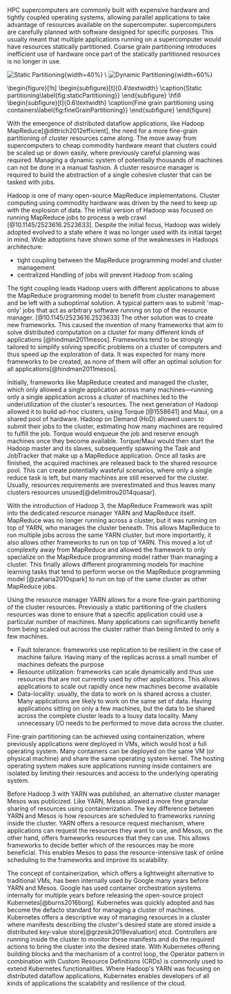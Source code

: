 HPC supercomputers are commonly built with expensive hardware and tightly coupled operating systems, allowing parallel applications to take advantage of resources available on the supercomputer. supercomputers are carefully planned with software designed for specific purposes. This usually meant that multiple applications running on a supercomputer would have resources statically partitioned. Coarse grain partitioning introduces inefficient use of hardware once part of the statically partitioned resources is no longer in use.

![Static Partitioning](graphics/static_partitioning.png){width=40%} \ ![Dynamic Partitioning](graphics/dynamic_partitioning.png){width=60%}

\begin{figure}[!h]
\begin{subfigure}[t]{0.4\textwidth}
\caption{Static partitioning\label{fig:staticPartitioning}}
\end{subfigure}
\hfill
\begin{subfigure}[t]{0.6\textwidth}
\caption{Fine grain partitioning using containers\label{fig:fineGrainPartitioning}}
\end{subfigure}
\end{figure}


With the emergence of distributed dataflow applications, like Hadoop MapReduce[@dittrich2012efficient], the need for a more fine-grain partitioning of cluster resources came along. The move away from supercomputers to cheap commodity hardware meant that clusters could be scaled up or down easily, where previously careful planning was required. Managing a dynamic system of potentially thousands of machines can not be done in a manual fashion. A cluster resource manager is required to build the abstraction of a single cohesive cluster that can be tasked with jobs.

Hadoop is one of many open-source MapReduce implementations. Cluster computing using commodity hardware was driven by the need to keep up with the explosion of data.
The initial version of Hadoop was focused on running MapReduce jobs to process a web crawl [@10.1145/2523616.2523633]. Despite the initial focus, Hadoop was widely adopted evolved to a state where it was no longer used with its initial target in mind. Wide adoptions have shown some of the weaknesses in Hadoops architecture:
- tight coupling between the MapReduce programming model and cluster management
- centralized Handling of jobs will prevent Hadoop from scaling



The tight coupling leads Hadoop users with different applications to abuse the MapReduce programming model to benefit from cluster management and be left with a suboptimal solution. A typical pattern was to submit 'map-only' jobs that act as arbitrary software running on top of the resource manager. [@10.1145/2523616.2523633]
The other solution was to create new frameworks. This caused the invention of many frameworks that aim to solve distributed computation on a cluster for many different kinds of applications [@hindman2011mesos].
Frameworks tend to be strongly tailored to simplify solving specific problems on a cluster of computers and thus speed up the exploration of data. It was expected for many more frameworks to be created, as none of them will offer an optimal solution for all applications[@hindman2011mesos].

Initially, frameworks like MapReduce created and managed the cluster, which only allowed a single application across many machines—running only a single application across a cluster of machines led to the underutilization of the cluster's resources. The next generation of Hadoop allowed it to build ad-hoc clusters, using Torque [@1558641] and Maui, on a shared pool of hardware. Hadoop on Demand (HoD) allowed users to submit their jobs to the cluster, estimating how many machines are required to fulfill the job. Torque would enqueue the job and reserve enough machines once they become available. Torque/Maui would then start the Hadoop master and its slaves, subsequently spawning the Task and JobTracker that make up a MapReduce application. Once all tasks are finished, the acquired machines are released back to the shared resource pool.
This can create potentially wasteful scenarios, where only a single reduce task is left, but many machines are still reserved for the cluster. Usually, resources requirements are overestimated and thus leaves many clusters resources unused[@delimitrou2014quasar].

With the introduction of Hadoop 3, the MapReduce Framework was split into the dedicated resource manager YARN and MapReduce itself. MapReduce was no longer running across a cluster, but it was running on top of YARN, who manages the cluster beneath. This allows MapReduce to run multiple jobs across the same YARN cluster, but more importantly, it also allows other frameworks to run on top of YARN. This moved a lot of complexity away from MapReduce and allowed the framework to only specialize on the MapReduce programming model rather than managing a cluster. This finally allows different programming models for machine learning tasks that tend to perform worse on the MapReduce programming model [@zaharia2010spark] to run on top of the same cluster as other MapReduce jobs.

Using the resource manager YARN allows for a more fine-grain partitioning of the cluster resources. Previously a static partitioning of the clusters resources was done to ensure that a specific application could use a particular number of machines. Many applications can significantly benefit from being scaled out across the cluster rather than being limited to only a few machines.
 - Fault tolerance: frameworks use replication to be resilient in the case of machine failure. Having many of the replicas across a small number of machines defeats the purpose
 - Resource utilization: frameworks can scale dynamically and thus use resources that are not currently used by other applications. This allows applications to scale out rapidly once new machines become available
 - Data-locality: usually, the data to work on is shared across a cluster. Many applications are likely to work on the same set of data. Having applications sitting on only a few machines, but the data to be shared across the complete cluster leads to a lousy data locality. Many unnecessary I/O needs to be performed to move data across the cluster.

Fine-grain partitioning can be achieved using containerization, where previously applications were deployed in VMs, which would host a full operating system. Many containers can be deployed on the same VM (or physical machine) and share the same operating system kernel. The hosting operating system makes sure applications running inside containers are isolated by limiting their resources and access to the underlying operating system.

Before Hadoop 3 with YARN was published, an alternative cluster manager Mesos was publicized. Like YARN, Mesos allowed a more fine granular sharing of resources using containerization.
The key difference between YARN and Mesos is how resources are scheduled to frameworks running inside the cluster. YARN offers a resource request mechanism, where applications can request the resources they want to use, and Mesos, on the other hand, offers frameworks resources that they can use. This allows frameworks to decide better which of the resources may be more beneficial. This enables Mesos to pass the resource-intensive task of online scheduling to the frameworks and improve its scalability.

The concept of containerization, which offers a lightweight alternative to traditional VMs, has been internally used by Google many years before YARN and Mesos. Google has used container orchestration systems internally for multiple years before releasing the open-source project Kubernetes[@burns2016borg]. Kubernetes was quickly adopted and has become the defacto standard for managing a cluster of machines. Kubernetes offers a descriptive way of managing resources in a cluster where manifests describing the cluster's desired state are stored inside a distributed key-value store[@grzesik2019evaluation] etcd. Controllers are running inside the cluster to monitor these manifests and do the required actions to bring the cluster into the desired state. With Kubernetes offering building blocks and the mechanism of a control loop, the Operator pattern in combination with Custom Resource Definitions (CRDs) is commonly used to extend Kubernetes functionalities. Where Hadoop's YARN was focusing on distributed dataflow applications, Kubernetes enables developers of all kinds of applications the scalability and resilience of the cloud.

